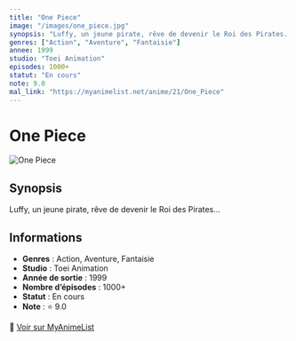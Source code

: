 ```yaml
---
title: "One Piece"
image: "/images/one_piece.jpg"
synopsis: "Luffy, un jeune pirate, rêve de devenir le Roi des Pirates..."
genres: ["Action", "Aventure", "Fantaisie"]
annee: 1999
studio: "Toei Animation"
episodes: 1000+
statut: "En cours"
note: 9.0
mal_link: "https://myanimelist.net/anime/21/One_Piece"
---
```


# One Piece  

![One Piece](/images/one_piece.jpg)

## Synopsis  
Luffy, un jeune pirate, rêve de devenir le Roi des Pirates...

## Informations  
- **Genres** : Action, Aventure, Fantaisie  
- **Studio** : Toei Animation  
- **Année de sortie** : 1999  
- **Nombre d’épisodes** : 1000+  
- **Statut** : En cours  
- **Note** : ⭐ 9.0  

🔗 [Voir sur MyAnimeList](https://myanimelist.net/anime/21/One_Piece)
